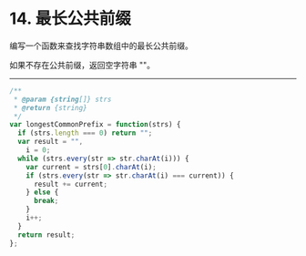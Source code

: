 # 14. 最长公共前缀

编写一个函数来查找字符串数组中的最长公共前缀。

如果不存在公共前缀，返回空字符串 ""。

---

```js
/**
 * @param {string[]} strs
 * @return {string}
 */
var longestCommonPrefix = function(strs) {
  if (strs.length === 0) return "";
  var result = "",
    i = 0;
  while (strs.every(str => str.charAt(i))) {
    var current = strs[0].charAt(i);
    if (strs.every(str => str.charAt(i) === current)) {
      result += current;
    } else {
      break;
    }
    i++;
  }
  return result;
};
```
